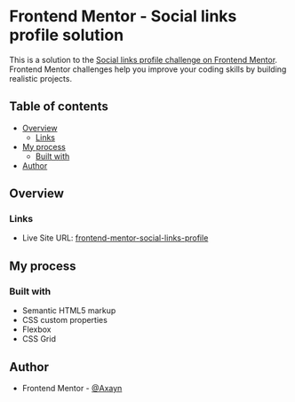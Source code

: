 # Frontend Mentor - Social links profile solution

This is a solution to the [Social links profile challenge on Frontend Mentor](https://www.frontendmentor.io/challenges/social-links-profile-UG32l9m6dQ). Frontend Mentor challenges help you improve your coding skills by building realistic projects.

## Table of contents

- [Overview](#overview)
  - [Links](#links)
- [My process](#my-process)
  - [Built with](#built-with)
- [Author](#author)

## Overview

### Links

- Live Site URL: [frontend-mentor-social-links-profile](https://frontend-mentor-social-links-profile0.netlify.app/)

## My process

### Built with

- Semantic HTML5 markup
- CSS custom properties
- Flexbox
- CSS Grid

## Author

- Frontend Mentor - [@Axayn](https://www.frontendmentor.io/profile/Axayn)
